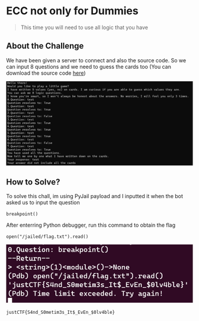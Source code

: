 # ECC not only for Dummies
> This time you will need to use all logic that you have

## About the Challenge
We have been given a server to connect and also the source code. So we can input 8 questions and we need to guess the cards too (You can download the source code [here](ecc_not_only_for_dummies.zip))

![preview](images/preview.png)

## How to Solve?
To solve this chall, im using PyJail payload and I inputted it when the bot asked us to input the question

```
breakpoint()
```

After enterring Python debugger, run this command to obtain the flag

```
open("/jailed/flag.txt").read()
```

![flag](images/flag.png)

```
justCTF{S4nd_S0metim3s_It$_EvEn_$0lv4ble}
```